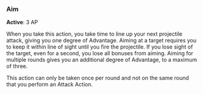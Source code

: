 ### Aim
**Active**: 3 AP

When you take this action, you take time to line up your next projectile attack, giving you one degree of Advantage. Aiming at a target requires you to keep it within line of sight until you fire the projectile. If you lose sight of the target, even for a second, you lose all bonuses from aiming. Aiming for multiple rounds gives you an additional degree of Advantage, to a maximum of three.

This action can only be taken once per round and not on the same round that you perform an Attack Action.